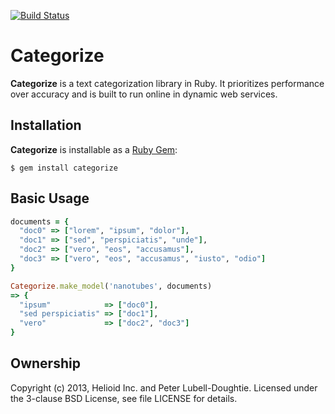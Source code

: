 [![Build Status](https://travis-ci.org/helioid/categorize.png?branch=master)](https://travis-ci.org/helioid/categorize)

# Categorize

**Categorize** is a text categorization library in Ruby.  It prioritizes
performance over accuracy and is built to run online in dynamic web services.

## Installation

**Categorize** is installable as a [Ruby Gem](https://rubygems.org/gems/categorize):
```base
$ gem install categorize
```

## Basic Usage

```ruby
documents = {
  "doc0" => ["lorem", "ipsum", "dolor"],
  "doc1" => ["sed", "perspiciatis", "unde"],
  "doc2" => ["vero", "eos", "accusamus"],
  "doc3" => ["vero", "eos", "accusamus", "iusto", "odio"]
}

Categorize.make_model('nanotubes', documents)
=> {
  "ipsum"            => ["doc0"],
  "sed perspiciatis" => ["doc1"],
  "vero"             => ["doc2", "doc3"]
}
```

## Ownership

Copyright (c) 2013, Helioid Inc. and Peter Lubell-Doughtie. Licensed under the 3-clause BSD License, see file LICENSE for details.

